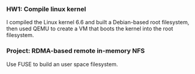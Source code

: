 ### HW1: Compile linux kernel
I compiled the Linux kernel 6.6 and built a Debian-based root filesystem, then used QEMU to create a VM that boots the kernel into the root filesystem.

### Project: RDMA-based remote in-memory NFS
Use FUSE to build an user space filesystem.

